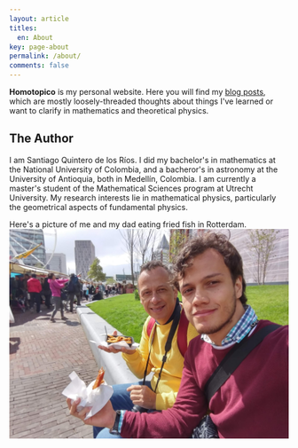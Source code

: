 ```yaml
---
layout: article
titles:
  en: About
key: page-about
permalink: /about/
comments: false
---
```

**Homotopico** is my personal website. Here you will find my [blog posts](/),
which are mostly loosely-threaded thoughts about things I've learned or want to
clarify in mathematics and theoretical physics.

The Author
--------
I am Santiago Quintero de los Ríos. I did my bachelor's in mathematics at the
National University of Colombia, and a bacheror's in astronomy at the University of
Antioquia, both in Medellín, Colombia. I am currently a master's student of the Mathematical
Sciences program at Utrecht University. My research interests
lie in mathematical physics, particularly the geometrical
aspects of fundamental physics.

Here's a picture of me and my dad eating fried fish in Rotterdam.
![](/assets/images/den-haag.jpg)
